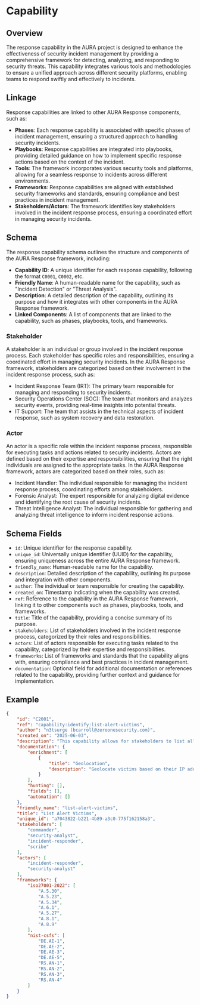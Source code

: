 # Capability

## Overview

The response capability in the AURA project is designed to enhance the effectiveness of security incident management by providing a comprehensive framework for detecting, analyzing, and responding to security threats. This capability integrates various tools and methodologies to ensure a unified approach across different security platforms, enabling teams to respond swiftly and effectively to incidents.

## Linkage

Response capabilities are linked to other AURA Response components, such as:

- **Phases**: Each response capability is associated with specific phases of incident management, ensuring a structured approach to handling security incidents.
- **Playbooks**: Response capabilities are integrated into playbooks, providing detailed guidance on how to implement specific response actions based on the context of the incident.
- **Tools**: The framework incorporates various security tools and platforms, allowing for a seamless response to incidents across different environments.
- **Frameworks**: Response capabilities are aligned with established security frameworks and standards, ensuring compliance and best practices in incident management.
- **Stakeholders/Actors**: The framework identifies key stakeholders involved in the incident response process, ensuring a coordinated effort in managing security incidents.

## Schema

The response capability schema outlines the structure and components of the AURA Response framework, including:

- **Capability ID**: A unique identifier for each response capability, following the format `C0001`, `C0002`, etc.
- **Friendly Name**: A human-readable name for the capability, such as "Incident Detection" or "Threat Analysis".
- **Description**: A detailed description of the capability, outlining its purpose and how it integrates with other components in the AURA Response framework.
- **Linked Components**: A list of components that are linked to the capability, such as phases, playbooks, tools, and frameworks.

### Stakeholder

A stakeholder is an individual or group involved in the incident response process. Each stakeholder has specific roles and responsibilities, ensuring a coordinated effort in managing security incidents.  In the AURA Response framework, stakeholders are categorized based on their involvement in the incident response process, such as:
- Incident Response Team (IRT): The primary team responsible for managing and responding to security incidents.
- Security Operations Center (SOC): The team that monitors and analyzes security events, providing real-time insights into potential threats.
- IT Support: The team that assists in the technical aspects of incident response, such as system recovery and data restoration.

### Actor

An actor is a specific role within the incident response process, responsible for executing tasks and actions related to security incidents. Actors are defined based on their expertise and responsibilities, ensuring that the right individuals are assigned to the appropriate tasks. In the AURA Response framework, actors are categorized based on their roles, such as:
- Incident Handler: The individual responsible for managing the incident response process, coordinating efforts among stakeholders.
- Forensic Analyst: The expert responsible for analyzing digital evidence and identifying the root cause of security incidents.
- Threat Intelligence Analyst: The individual responsible for gathering and analyzing threat intelligence to inform incident response actions.

## Schema Fields

- `id`: Unique identifier for the response capability.
- `unique_id`: Universally unique identifier (UUID) for the capability, ensuring uniqueness across the entire AURA Response framework.
- `friendly_name`: Human-readable name for the capability.
- `description`: Detailed description of the capability, outlining its purpose and integration with other components.
- `author`: The individual or team responsible for creating the capability.
- `created_on`: Timestamp indicating when the capability was created.
- `ref`: Reference to the capability in the AURA Response framework, linking it to other components such as phases, playbooks, tools, and frameworks.
- `title`: Title of the capability, providing a concise summary of its purpose.
- `stakeholders`: List of stakeholders involved in the incident response process, categorized by their roles and responsibilities.
- `actors`: List of actors responsible for executing tasks related to the capability, categorized by their expertise and responsibilities.
- `frameworks`: List of frameworks and standards that the capability aligns with, ensuring compliance and best practices in incident management.
- `documentation`: Optional field for additional documentation or references related to the capability, providing further context and guidance for implementation.

## Example

```json
{
    "id": "C2001",
    "ref": "capability:identify:list-alert-victims",
    "author": "n3tsurge (bcarroll@zeroonesecurity.com)",
    "created_on": "2025-06-03",
    "description": "This capability allows for stakeholders to list all victims affected by the incident. It provides a comprehensive overview of those impacted, enabling better resource allocation and response planning.",
    "documentation": {
        "enrichment": [
            {
                "title": "Geolocation",
                "description": "Geolocate victims based on their IP addresses to understand their geographical distribution."
            }
        ],
        "hunting": [],
        "fields": [],
        "automation": []
    },
    "friendly_name": "list-alert-victims",
    "title": "List Alert Victims",
    "unique_id": "a7043822-b221-4b89-a3c0-775f162158a3",
    "stakeholders": [
        "commander",
        "security-analyst",
        "incident-responder",
        "scribe"
    ],
    "actors": [
        "incident-responder",
        "security-analyst"
    ],
    "frameworks": {
        "iso27001-2022": [
            "A.5.30",
            "A.5.23",
            "A.5.34",
            "A.6.1",
            "A.5.27",
            "A.8.1",
            "A.8.9"
        ],
        "nist-csfs": [
            "DE.AE-1",
            "DE.AE-2",
            "DE.AE-3",
            "DE.AE-5",
            "RS.AN-1",
            "RS.AN-2",
            "RS.AN-3",
            "RS.AN-4"
        ]
    }
}
```